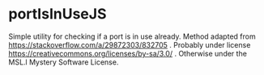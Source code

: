 # portIsInUseJS

Simple utility for checking if a port is in use already.
Method adapted from https://stackoverflow.com/a/29872303/832705 .
Probably under license https://creativecommons.org/licenses/by-sa/3.0/ .
Otherwise under the MSL.l Mystery Software License.
